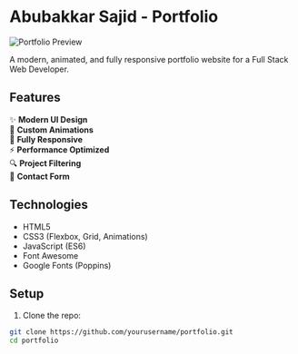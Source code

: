 # Abubakkar Sajid - Portfolio

![Portfolio Preview](https://devabubakkarsajid.web.app/pic/abubakkar.jpg)

A modern, animated, and fully responsive portfolio website for a Full Stack Web Developer.

## Features

✨ **Modern UI Design**  
🎨 **Custom Animations**  
📱 **Fully Responsive**  
⚡ **Performance Optimized**  
🔍 **Project Filtering**  
📧 **Contact Form**

## Technologies

- HTML5
- CSS3 (Flexbox, Grid, Animations)
- JavaScript (ES6)
- Font Awesome
- Google Fonts (Poppins)

## Setup

1. Clone the repo:
```bash
git clone https://github.com/yourusername/portfolio.git
cd portfolio